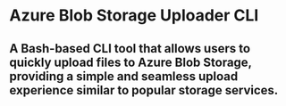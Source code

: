 # Azure Blob Storage Uploader CLI
A Bash-based CLI tool that allows users to quickly upload files to Azure Blob Storage, providing a simple and seamless upload experience similar to popular storage services.
------------------------------------------

